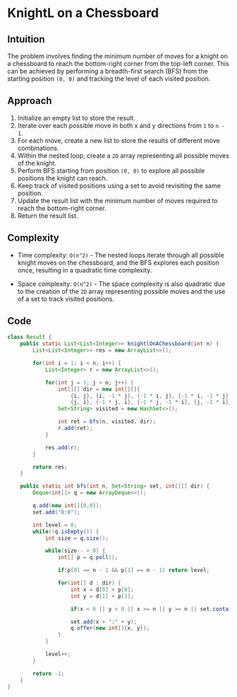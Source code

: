 # KnightL on a Chessboard

## Intuition

The problem involves finding the minimum number of moves for a knight on a chessboard to reach the bottom-right corner from the top-left corner. This can be achieved by performing a breadth-first search (BFS) from the starting position `(0, 0)` and tracking the level of each visited position.

## Approach

1. Initialize an empty list to store the result.
2. Iterate over each possible move in both x and y directions from `1` to `n - 1`.
3. For each move, create a new list to store the results of different move combinations.
4. Within the nested loop, create a `2D` array representing all possible moves of the knight.
5. Perform BFS starting from position `(0, 0)` to explore all possible positions the knight can reach.
6. Keep track of visited positions using a set to avoid revisiting the same position.
7. Update the result list with the minimum number of moves required to reach the bottom-right corner.
8. Return the result list.

## Complexity

- Time complexity: `O(n^2)` - The nested loops iterate through all possible knight moves on the chessboard, and the BFS explores each position once, resulting in a quadratic time complexity.

- Space complexity: `O(n^2)` - The space complexity is also quadratic due to the creation of the `2D` array representing possible moves and the use of a set to track visited positions.

## Code

```java
class Result {
    public static List<List<Integer>> knightlOnAChessboard(int n) {
        List<List<Integer>> res = new ArrayList<>();

        for(int i = 1; i < n; i++) {
            List<Integer> r = new ArrayList<>();

            for(int j = 1; j < n; j++) {
                int[][] dir = new int[][]{
                    {i, j}, {i, -1 * j}, {-1 * i, j}, {-1 * i, -1 * j},
                    {j, i}, {-1 * j, i}, {-1 * j, -1 * i}, {j, -1 * i}};
                Set<String> visited = new HashSet<>();

                int ret = bfs(n, visited, dir);
                r.add(ret);
            }

            res.add(r);
        }

        return res;
    }

    public static int bfs(int n, Set<String> set, int[][] dir) {
        Deque<int[]> q = new ArrayDeque<>();

        q.add(new int[]{0,0});
        set.add("0:0");

        int level = 0;
        while(!q.isEmpty()) {
            int size = q.size();

            while(size-- > 0) {
                int[] p = q.poll();

                if(p[0] == n - 1 && p[1] == n - 1) return level;

                for(int[] d : dir) {
                    int x = d[0] + p[0];
                    int y = d[1] + p[1];

                    if(x < 0 || y < 0 || x >= n || y >= n || set.contains(x+":"+y)) continue;

                    set.add(x + ":" + y);
                    q.offer(new int[]{x, y});
                }
            }

            level++;
        }

        return -1;
    }
}
```
